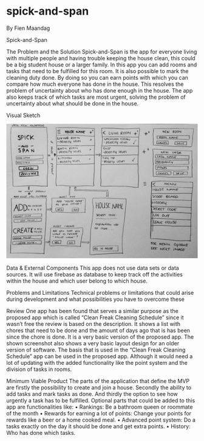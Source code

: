 # spick-and-span
By Fien Maandag

Spick-and-Span

The Problem and the Solution
Spick-and-Span is the app for everyone living with multiple people and having trouble keeping the house clean, this could be a big student house or a larger family. In this app you can add rooms and tasks that need to be fulfilled for this room. It is also possible to mark the cleaning duty done. By doing so you can earn points with which you can compare how much everyone has done in the house. This resolves the problem of uncertainty about who has done enough in the house. The app also keeps track of which tasks are most urgent, solving the problem of uncertainty about what should be done in the house.

Visual Sketch

![Screenshot](/doc/S&S_Visual_Sketch.JPG)

Data & External Components
This app does not use data sets or data sources. It will use firebase as database to keep track off the activities within the house and which user belong to which house.

Problems and Limitations
Technical problems or limitations that could arise during development and what possibilities you have to overcome these

Review
One app has been found that serves a similar purpose as the proposed app which is called “Clean Freak Cleaning Schedule” since it wasn’t free the review is based on the description. It shows a list with chores that need to be done and the amount of days ago that is has been since the chore is done. It is a very basic version of the proposed app. The shown screenshot also shows a very basic layout design for an older version of software. The basis that is used in the “Clean Freak Cleaning Schedule” app can be used in the proposed app. Although it would need a lot of updating with the added functionality like the point system and the division of tasks in rooms.

Minimum Viable Product
The parts of the application that define the MVP are firstly the possibility to create and join a house. Secondly the ability to add tasks and mark tasks as done. And thirdly the option to see how urgently a task has to be fulfilled.
Optional parts that could be added to this app are functionalities like:
•	Rankings: Be a bathroom queen or roommate of the month
•	Rewards for earning a lot of points: Change your points for rewards like a beer or a home cooked meal.
•	Advanced point system: Do a tasks exactly on the day it should be done and get extra points.
•	History: Who has done which tasks.
